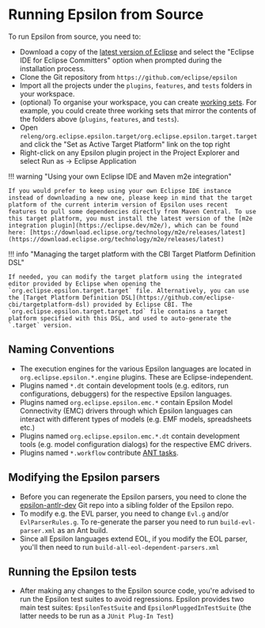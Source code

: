 # Running Epsilon from Source

To run Epsilon from source, you need to:

- Download a copy of the [latest version of Eclipse](https://www.eclipse.org/downloads) and select the "Eclipse IDE for Eclipse Committers" option when prompted during the installation process.
- Clone the Git repository from `https://github.com/eclipse/epsilon`
- Import all the projects under the `plugins`, `features`, and `tests` folders in your workspace.
- (optional) To organise your workspace, you can create [working sets](http://help.eclipse.org/kepler/index.jsp?topic=%2Forg.eclipse.platform.doc.user%2Fconcepts%2Fcworkset.htm). For example, you could create three working sets that mirror the contents of the folders above (`plugins`, `features`, and `tests`).
- Open `releng/org.eclipse.epsilon.target/org.eclipse.epsilon.target.target` and click the "Set as Active Target Platform" link on the top right
- Right-click on any Epsilon plugin project in the Project Explorer and select Run as → Eclipse Application

!!! warning "Using your own Eclipse IDE and Maven m2e integration"

    If you would prefer to keep using your own Eclipse IDE instance instead of downloading a new one, please keep in mind that the target platform of the current interim version of Epsilon uses recent features to pull some dependencies directly from Maven Central. To use this target platform, you must install the latest version of the [m2e integration plugin](https://eclipse.dev/m2e/), which can be found here: [https://download.eclipse.org/technology/m2e/releases/latest](https://download.eclipse.org/technology/m2e/releases/latest)

!!! info "Managing the target platform with the CBI Target Platform Definition DSL"

    If needed, you can modify the target platform using the integrated editor provided by Eclipse when opening the `org.eclipse.epsilon.target.target` file. Alternatively, you can use the [Target Platform Definition DSL](https://github.com/eclipse-cbi/targetplatform-dsl) provided by Eclipse CBI. The `org.eclipse.epsilon.target.target.tpd` file contains a target platform specified with this DSL, and used to auto-generate the `.target` version.

## Naming Conventions

- The execution engines for the various Epsilon languages are located in `org.eclipse.epsilon.*.engine` plugins. These are Eclipse-independent.
- Plugins named `*.dt` contain development tools (e.g. editors, run configurations, debuggers) for the respective Epsilon languages.
- Plugins named `org.eclipse.epsilon.emc.*` contain Epsilon Model Connectivity (EMC) drivers through which Epsilon languages can interact with different types of models (e.g. EMF models, spreadsheets etc.)
- Plugins named `org.eclipse.epsilon.emc.*.dt` contain development tools (e.g. model configuration dialogs) for the respective EMC drivers.
- Plugins named `*.workflow` contribute [ANT tasks](../../workflow).

## Modifying the Epsilon parsers

- Before you can regenerate the Epsilon parsers, you need to clone the [epsilon-antlr-dev](https://github.com/epsilonlabs/epsilon-antlr-dev) Git repo into a sibling folder of the Epsilon repo.
- To modify e.g. the EVL parser, you need to change `Evl.g` and/or `EvlParserRules.g`. To re-generate the parser you need to run `build-evl-parser.xml` as an Ant build.
- Since all Epsilon languages extend EOL, if you modify the EOL parser, you'll then need to run `build-all-eol-dependent-parsers.xml`

## Running the Epsilon tests

- After making any changes to the Epsilon source code, you're advised to run the Epsilon test suites to avoid regressions. Epsilon provides two main test suites: `EpsilonTestSuite` and `EpsilonPluggedInTestSuite` (the latter needs to be run as a `JUnit Plug-In Test`)
